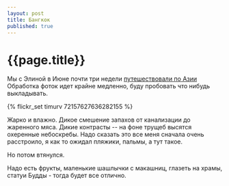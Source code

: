 ```yaml
---
layout: post
title: Бангкок
published: true
---
```


# {{page.title}}

Мы с Элиной в Июне почти три недели [путешествовали по Азии](http://www.tripit.com/trip/public/id/88526A341CCF)
Обработка фоток идет крайне медленно, буду пробовать что нибудь выкладывать.

{% flickr_set timurv 72157627636282155 %}

Жарко и влажно. Дикое смешение запахов от канализации до жаренного мяса. Дикие контрасты -- на фоне трущеб высятся охеренные небоскребы.
Надо сказать это все меня сначала очень расстроило, я как то ожидал пляжики, пальмы, а тут такое.

Но потом втянулся.

Надо есть фрукты, маленькие шашлычки с макашниц, глазеть на храмы, статуи Будды - тогда будет все отлично.
